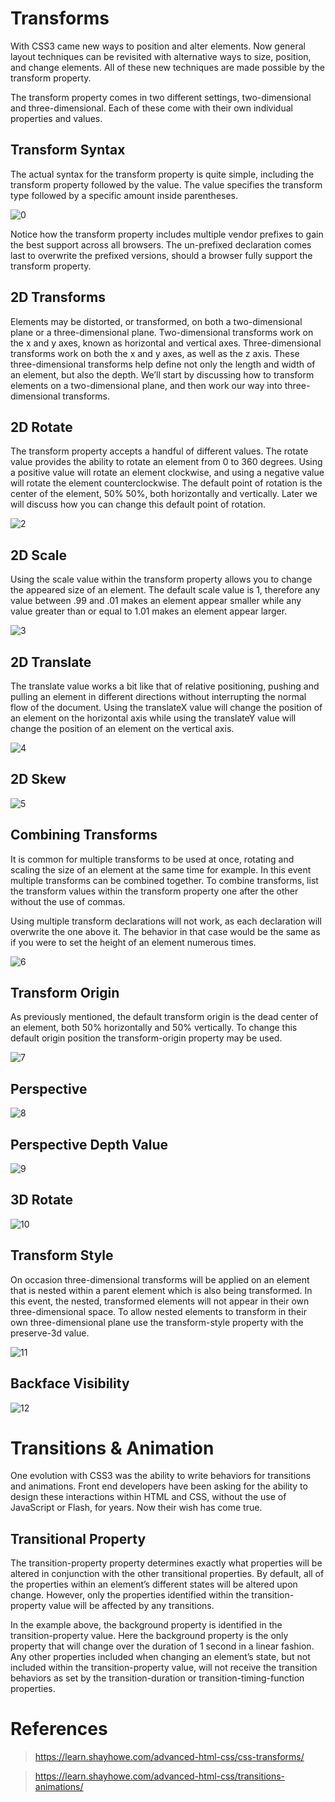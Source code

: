 # Transforms
With CSS3 came new ways to position and alter elements. Now general layout techniques can be revisited with alternative ways to size, position, and change elements. All of these new techniques are made possible by the transform property.

The transform property comes in two different settings, two-dimensional and three-dimensional. Each of these come with their own individual properties and values.

## Transform Syntax
The actual syntax for the transform property is quite simple, including the transform property followed by the value. The value specifies the transform type followed by a specific amount inside parentheses.

![0](https://www8.0zz0.com/2021/03/16/22/698669127.png)

Notice how the transform property includes multiple vendor prefixes to gain the best support across all browsers. The un-prefixed declaration comes last to overwrite the prefixed versions, should a browser fully support the transform property.

## 2D Transforms

Elements may be distorted, or transformed, on both a two-dimensional plane or a three-dimensional plane. Two-dimensional transforms work on the x and y axes, known as horizontal and vertical axes. Three-dimensional transforms work on both the x and y axes, as well as the z axis. These three-dimensional transforms help define not only the length and width of an element, but also the depth. We’ll start by discussing how to transform elements on a two-dimensional plane, and then work our way into three-dimensional transforms.

## 2D Rotate

The transform property accepts a handful of different values. The rotate value provides the ability to rotate an element from 0 to 360 degrees. Using a positive value will rotate an element clockwise, and using a negative value will rotate the element counterclockwise. The default point of rotation is the center of the element, 50% 50%, both horizontally and vertically. Later we will discuss how you can change this default point of rotation.

![2](https://www6.0zz0.com/2021/03/16/22/321772225.png)

## 2D Scale
Using the scale value within the transform property allows you to change the appeared size of an element. The default scale value is 1, therefore any value between .99 and .01 makes an element appear smaller while any value greater than or equal to 1.01 makes an element appear larger.

![3](https://www6.0zz0.com/2021/03/16/22/366331690.png)

## 2D Translate
The translate value works a bit like that of relative positioning, pushing and pulling an element in different directions without interrupting the normal flow of the document. Using the translateX value will change the position of an element on the horizontal axis while using the translateY value will change the position of an element on the vertical axis.

![4](https://www9.0zz0.com/2021/03/16/22/197789667.png)

## 2D Skew

![5](https://www13.0zz0.com/2021/03/16/22/935239740.png)


## Combining Transforms
It is common for multiple transforms to be used at once, rotating and scaling the size of an element at the same time for example. In this event multiple transforms can be combined together. To combine transforms, list the transform values within the transform property one after the other without the use of commas.

Using multiple transform declarations will not work, as each declaration will overwrite the one above it. The behavior in that case would be the same as if you were to set the height of an element numerous times.

![6](https://www9.0zz0.com/2021/03/16/22/909121908.png)

## Transform Origin

As previously mentioned, the default transform origin is the dead center of an element, both 50% horizontally and 50% vertically. To change this default origin position the transform-origin property may be used.

![7](https://www7.0zz0.com/2021/03/16/22/942653916.png)

## Perspective

![8](https://www12.0zz0.com/2021/03/16/22/512552141.png)

## Perspective Depth Value

![9](https://www8.0zz0.com/2021/03/16/23/648537218.png)

## 3D Rotate

![10](https://www10.0zz0.com/2021/03/16/23/608113725.png)

## Transform Style
On occasion three-dimensional transforms will be applied on an element that is nested within a parent element which is also being transformed. In this event, the nested, transformed elements will not appear in their own three-dimensional space. To allow nested elements to transform in their own three-dimensional plane use the transform-style property with the preserve-3d value.

![11](https://www6.0zz0.com/2021/03/16/23/593549093.png)

## Backface Visibility

![12](https://www6.0zz0.com/2021/03/16/23/886559345.png)

# Transitions & Animation
One evolution with CSS3 was the ability to write behaviors for transitions and animations. Front end developers have been asking for the ability to design these interactions within HTML and CSS, without the use of JavaScript or Flash, for years. Now their wish has come true.

## Transitional Property
The transition-property property determines exactly what properties will be altered in conjunction with the other transitional properties. By default, all of the properties within an element’s different states will be altered upon change. However, only the properties identified within the transition-property value will be affected by any transitions.

In the example above, the background property is identified in the transition-property value. Here the background property is the only property that will change over the duration of 1 second in a linear fashion. Any other properties included when changing an element’s state, but not included within the transition-property value, will not receive the transition behaviors as set by the transition-duration or transition-timing-function properties.


# References

> https://learn.shayhowe.com/advanced-html-css/css-transforms/

> https://learn.shayhowe.com/advanced-html-css/transitions-animations/
